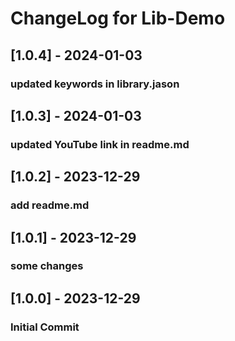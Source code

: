 # ChangeLog for Lib-Demo

## [1.0.4] - 2024-01-03
### updated keywords in library.jason

## [1.0.3] - 2024-01-03
### updated YouTube link in readme.md

## [1.0.2] - 2023-12-29
### add readme.md

## [1.0.1] - 2023-12-29
### some changes

## [1.0.0] - 2023-12-29
### Initial Commit
